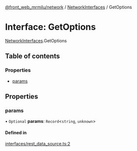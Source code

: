 [@front_web_mrmilu/network](../Network.md) / [NetworkInterfaces](../modules/NetworkInterfaces.md) / GetOptions

# Interface: GetOptions

[NetworkInterfaces](../modules/NetworkInterfaces.md).GetOptions

## Table of contents

### Properties

- [params](NetworkInterfaces.GetOptions.md#params)

## Properties

### params

• `Optional` **params**: `Record`<`string`, `unknown`\>

#### Defined in

[interfaces/rest_data_source.ts:2](https://github.com/mrmilu/front_web_mrmilu/blob/5d35c52/packages/network/src/interfaces/rest_data_source.ts#L2)
